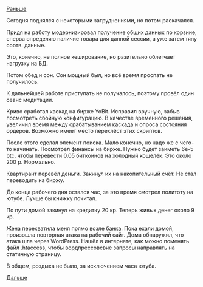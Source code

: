[Раньше](2019.03.03.md)

Сегодня поднялся с некоторыми затруднениями, но потом раскачался.

Придя на работу модернизировал получение общих данных по корзине, сперва определяю наличие товара для данной сессии, а уже затем тяну соотв. данные.

Это, конечно, не полное кеширование, но разительно облегчает нагрузку на БД.

Потом обед и сон. Сон мощный был, но всё время проспать не получилось.

К дальнейшей работе приступать не получалось, поэтому провёл один сеанс медитации.

Криво сработал каскад на бирже YoBit. Исправил вручную, забыв посмотреть сбойную конфигурацию. В качестве временного решения, увеличил время между срабатыванием каскада и опроса состояния ордеров. Возможно имеет место перехлёст этих скриптов.

После этого сделал элемент поиска. Мало конечно, но надо же с чего-то начинать.
Посмотрел финансы на бирже. Нужно будет заиметь 6e-5 btc, чтобы перевести 0.05 биткоинов на холодный кошелёк. Это около 200 р. Нормально.

Квартирант перевёл деньги. Закинул их на накопительный счёт. Не стал переводить на биржу.

До конца рабочего дня остался час, за это время смотрел политоту на ютубе. Лучше бы книжку почитал.

По пути домой закинул на кредитку 20 кр. Теперь живых денег около 9 кр.

Жена перехватила меня прямо возле банка.
Пока ехали домой, произошла повторная атака на рабочий сайт. Дома обнаружил, что атака шла через WordPress. Нашёл в интернете, как можно поменять файл .htaccess, чтобы вордпрессовсвие запросы направлять на статичную страницу.

В общем, роздыха не было, за исключением часа ютуба.

 [Дальше](2019.03.05.md)